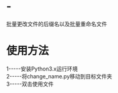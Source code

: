# -
批量更改文件的后缀名以及批量重命名文件

# 使用方法

1-----安装Python3.x运行环境  
2-----将change_name.py移动到目标文件夹  
3-----双击使用文件